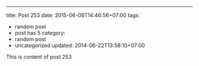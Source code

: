 ---
title: Post 253
date: 2015-06-08T14:46:56+07:00
tags:
  - random post
  - post has 5
category:
  - random post
  - uncategorized
updated: 2014-06-22T13:58:10+07:00

This is content of post 253